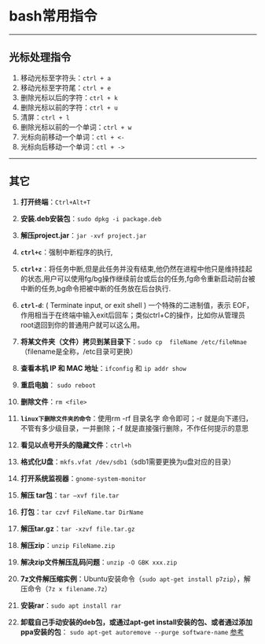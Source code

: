 # bash常用指令

---

## 光标处理指令

1. 移动光标至字符头：`ctrl + a`
2. 移动光标至字符尾：`ctrl + e`
3. 删除光标以后的字符：`ctrl + k`
4. 删除光标以前的字符：`ctrl + u`
5. 清屏：`ctrl + l`
6. 删除光标以前的一个单词：`ctrl + w`
7. 光标向前移动一个单词：`ctl + <-`
8. 光标向后移动一个单词：`ctl + ->`

---

## 其它

1. **打开终端**：`Ctrl+Alt+T`
2. **安装.deb安装包**：`sudo dpkg -i package.deb`
3. **解压project.jar**：`jar -xvf project.jar`
4. **`ctrl+c`**：强制中断程序的执行,
5. **`ctrl+z`**：将任务中断,但是此任务并没有结束,他仍然在进程中他只是维持挂起的状态,用户可以使用fg/bg操作继续前台或后台的任务,fg命令重新启动前台被中断的任务,bg命令把被中断的任务放在后台执行.
6. **`ctrl-d`**: ( Terminate input, or exit shell ) 一个特殊的二进制值，表示 EOF，作用相当于在终端中输入exit后回车；类似ctrl+C的操作，比如你从管理员root退回到你的普通用户就可以这么用。
7. **将某文件夹（文件）拷贝到某目录下**：`sudo cp  fileName /etc/fileNmae`（filename是全称，/etc目录可更换）
8. **查看本机 IP 和 MAC 地址**：`ifconfig` 和 `ip addr show`
9. **重启电脑**： `sudo reboot`
10. **删除文件**：`rm <file>`
11. **`linux下删除文件夹的命令`**：使用rm -rf 目录名字 命令即可；-r 就是向下递归，不管有多少级目录，一并删除；-f 就是直接强行删除，不作任何提示的意思
12. **看见以点号开头的隐藏文件**：`ctrl+h`
13. **格式化U盘**：`mkfs.vfat /dev/sdb1`（sdb1需要更换为u盘对应的目录）
14. **打开系统监视器**：`gnome-system-monitor`
15. **解压 tar包**：`tar –xvf file.tar`
16. **打包**：`tar czvf FileName.tar DirName`
17. **解压tar.gz**：`tar -xzvf file.tar.gz`
18. **解压zip**：`unzip FileName.zip`
19. **解决zip文件解压乱码问题**：`unzip -O GBK xxx.zip`
20. **7z文件解压缩实例**：Ubuntu安装命令（`sudo apt-get install p7zip`），解压命令（`7z x filename.7z`）
21. **安装rar**：`sudo apt install rar`

22. **卸载自己手动安装的deb包，或通过apt-get install安装的包、或者通过添加ppa安装的包**： `sudo apt-get autoremove --purge software-name` [参考](https://blog.csdn.net/u010159842/article/details/52610426)